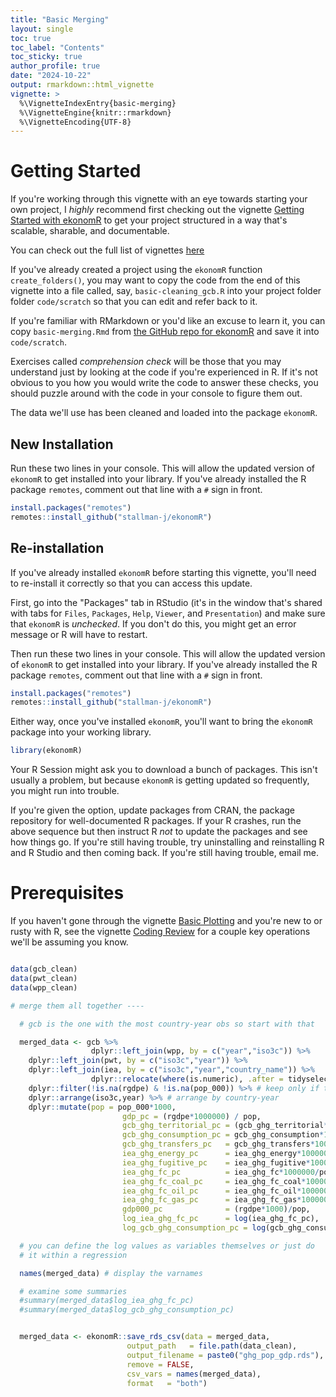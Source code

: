 ```yaml
---
title: "Basic Merging"
layout: single
toc: true
toc_label: "Contents"
toc_sticky: true
author_profile: true
date: "2024-10-22"
output: rmarkdown::html_vignette
vignette: >
  %\VignetteIndexEntry{basic-merging}
  %\VignetteEngine{knitr::rmarkdown}
  %\VignetteEncoding{UTF-8}
---
```




# Getting Started

If you're working through this vignette with an eye towards starting your own project, I *highly* recommend first checking out the vignette [Getting Started with ekonomR](https://stallman-j.github.io/ekonomR/vignettes/getting-started-with-ekonomR/) to get your project structured in a way that's scalable, sharable, and documentable. 

You can check out the full list of vignettes [here](https://stallman-j.github.io/ekonomR/vignettes/vignettes/)

If you've already created a project using the `ekonomR` function `create_folders()`, you may want to copy the code from the end of this vignette into a file called, say, `basic-cleaning_gcb.R` into your project folder folder `code/scratch` so that you can edit and refer back to it.

If you're familiar with RMarkdown or you'd like an excuse to learn it, you can copy `basic-merging.Rmd` from [the GitHub repo for ekonomR](https://github.com/stallman-j/ekonomR/blob/main/vignettes/basic-cleaning_gcb.Rmd) and save it into `code/scratch`.

Exercises called *comprehension check* will be those that you may understand just by looking at the code if you're experienced in R. If it's not obvious to you how you would write the code to answer these checks, you should puzzle around with the code in your console to figure them out.


The data we'll use has been cleaned and loaded into the package `ekonomR`. 

## New Installation 

Run these two lines in your console. This will allow the updated version of `ekonomR` to get installed into your library. If you've already installed the R package `remotes`, comment out that line with a `#` sign in front.



``` r
install.packages("remotes") 
remotes::install_github("stallman-j/ekonomR")
```

## Re-installation 

If you've already installed `ekonomR` before starting this vignette, you'll need to re-install it correctly so that you can access this update.

First, go into the "Packages" tab in RStudio (it's in the window that's shared with tabs for `Files`, `Packages`, `Help`, `Viewer`, and `Presentation`) and make sure that `ekonomR` is *unchecked*. If you don't do this, you might get an error message or R will have to restart.

Then run these two lines in your console. This will allow the updated version of `ekonomR` to get installed into your library. If you've already installed the R package `remotes`, comment out that line with a `#` sign in front.



``` r
install.packages("remotes") 
remotes::install_github("stallman-j/ekonomR")
```

Either way, once you've installed `ekonomR`, you'll want to bring the `ekonomR` package into your working library.



``` r
library(ekonomR)
```

Your R Session might ask you to download a bunch of packages. This isn't usually a problem, but because `ekonomR` is getting updated so frequently, you might run into trouble.

If you're given the option, update packages from CRAN, the package repository for well-documented R packages. If your R crashes, run the above sequence but then instruct R *not* to update the packages and see how things go. If you're still having trouble, try uninstalling and reinstalling R and R Studio and then coming back. If you're still having trouble, email me.


# Prerequisites

If you haven't gone through the vignette [Basic Plotting](https://stallman-j.github.io/ekonomR/vignettes/basic-plotting/) and you're new to or rusty with R, see the vignette [Coding Review](https://stallman-j.github.io/ekonomR/vignettes/coding-review/) for a couple key operations we'll be assuming you know.


``` r

data(gcb_clean)
data(pwt_clean)
data(wpp_clean)

# merge them all together ----

  # gcb is the one with the most country-year obs so start with that

  merged_data <- gcb %>%
                  dplyr::left_join(wpp, by = c("year","iso3c")) %>%
    dplyr::left_join(pwt, by = c("iso3c","year")) %>%
    dplyr::left_join(iea, by = c("iso3c","year","country_name")) %>%
                  dplyr::relocate(where(is.numeric), .after = tidyselect::where(is.character)) %>% # rearrange columns so countrynames are first
    dplyr::filter(!is.na(rgdpe) & !is.na(pop_000)) %>% # keep only if the GDP and population data are there
    dplyr::arrange(iso3c,year) %>% # arrange by country-year
    dplyr::mutate(pop = pop_000*1000,
                         gdp_pc = (rgdpe*1000000) / pop,
                         gcb_ghg_territorial_pc = (gcb_ghg_territorial*1000000)/pop,
                         gcb_ghg_consumption_pc = gcb_ghg_consumption*1000000/pop,
                         gcb_ghg_transfers_pc   = gcb_ghg_transfers*1000000/pop,
                         iea_ghg_energy_pc      = iea_ghg_energy*1000000/pop,
                         iea_ghg_fugitive_pc    = iea_ghg_fugitive*1000000/pop,
                         iea_ghg_fc_pc          = iea_ghg_fc*1000000/pop,
                         iea_ghg_fc_coal_pc     = iea_ghg_fc_coal*1000000/pop,
                         iea_ghg_fc_oil_pc      = iea_ghg_fc_oil*1000000/pop,
                         iea_ghg_fc_gas_pc      = iea_ghg_fc_gas*1000000/pop,
                         gdp000_pc              = (rgdpe*1000)/pop,
                         log_iea_ghg_fc_pc      = log(iea_ghg_fc_pc),
                         log_gcb_ghg_consumption_pc = log(gcb_ghg_consumption_pc))

  # you can define the log values as variables themselves or just do
  # it within a regression

  names(merged_data) # display the varnames

  # examine some summaries
  #summary(merged_data$log_iea_ghg_fc_pc)
  #summary(merged_data$log_gcb_ghg_consumption_pc)


  merged_data <- ekonomR::save_rds_csv(data = merged_data,
                          output_path   = file.path(data_clean),
                          output_filename = paste0("ghg_pop_gdp.rds"),
                          remove = FALSE,
                          csv_vars = names(merged_data),
                          format   = "both")
```
